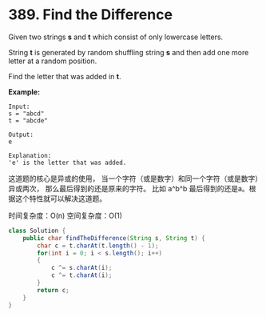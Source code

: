 # 389. Find the Difference



Given two strings **s** and **t** which consist of only lowercase letters.

String **t** is generated by random shuffling string **s** and then add one more letter at a random position.

Find the letter that was added in **t**.

**Example:**

```text
Input:
s = "abcd"
t = "abcde"

Output:
e

Explanation:
'e' is the letter that was added.
```

这道题的核心是异或的使用， 当一个字符（或是数字）和同一个字符（或是数字）异或两次， 那么最后得到的还是原来的字符。 比如 a^b^b 最后得到的还是a。根据这个特性就可以解决这道题。

时间复杂度：O\(n\) 空间复杂度：O\(1\)

```java
class Solution {
    public char findTheDifference(String s, String t) {
        char c = t.charAt(t.length() - 1);
        for(int i = 0; i < s.length(); i++)
        {
            c ^= s.charAt(i);
            c ^= t.charAt(i);
        }
        return c;
    }
}
```



